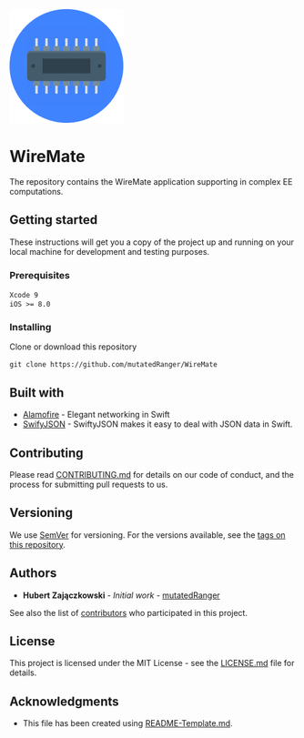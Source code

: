 ![WireMate:](https://github.com/mutatedRanger/WireMate/blob/master/Group.png)

# WireMate

The repository contains the WireMate application supporting in complex EE computations.

## Getting started

These instructions will get you a copy of the project up and running on your local machine for development and testing purposes. 

### Prerequisites

```
Xcode 9
iOS >= 8.0
```

### Installing

Clone or download this repository
```
git clone https://github.com/mutatedRanger/WireMate
```
<!---
Install the Cocoapods on your machine
```
sudo gem install cocoapods
```

After installation, setup the Cocoapods master repository 
```
pod setup --verbose
```

Navigate to the directory where WireMate project is stored and execute
```
pod install
```
--->

## Built with

* [Alamofire](https://github.com/Alamofire/Alamofire) - Elegant networking in Swift
* [SwifyJSON](https://github.com/SwiftyJSON/SwiftyJSON) - SwiftyJSON makes it easy to deal with JSON data in Swift.

## Contributing
Please read [CONTRIBUTING.md](https://github.com/mutatedRanger/WireMate/blob/master/CONTRIBUTING.md) for details on our code of conduct, and the process for submitting pull requests to us.

## Versioning

We use [SemVer](http://semver.org/) for versioning. For the versions available, see the [tags on this repository](https://github.com/mutatedRanger/WireMate/tags).

## Authors
* **Hubert Zajączkowski** - *Initial work* - [mutatedRanger](https://github.com/mutatedRanger)

See also the list of [contributors](https://github.com/mutatedRanger/WireMate/graphs/contributors) who participated in this project.

## License

This project is licensed under the MIT License - see the [LICENSE.md](LICENSE.md) file for details.

## Acknowledgments

* This file has been created using [README-Template.md](https://gist.github.com/PurpleBooth/109311bb0361f32d87a2).
